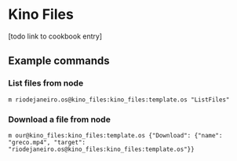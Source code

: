 # Kino Files

[todo link to cookbook entry]

## Example commands

### List files from node

```m riodejaneiro.os@kino_files:kino_files:template.os "ListFiles"```

### Download a file from node

```m our@kino_files:kino_files:template.os {"Download": {"name": "greco.mp4", "target": "riodejaneiro.os@kino_files:kino_files:template.os"}}```
